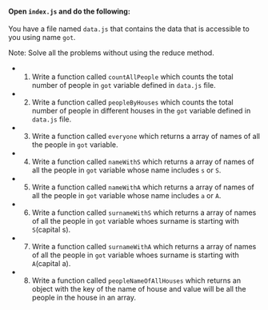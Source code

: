 #### Open `index.js` and do the following:

You have a file named `data.js` that contains the data that is accessible to you using name `got`.

Note: Solve all the problems without using the reduce method.

- 1. Write a function called `countAllPeople` which counts the total number of people in `got` variable defined in `data.js` file.

- 2. Write a function called `peopleByHouses` which counts the total number of people in different houses in the `got` variable defined in `data.js` file.

- 3. Write a function called `everyone` which returns a array of names of all the people in `got` variable.

- 4. Write a function called `nameWithS` which returns a array of names of all the people in `got` variable whose name includes `s` or `S`.

- 5. Write a function called `nameWithA` which returns a array of names of all the people in `got` variable whose name includes `a` or `A`.


- 6. Write a function called `surnameWithS` which returns a array of names of all the people in `got` variable whoes surname is starting with `S`(capital s).

- 7. Write a function called `surnameWithA` which returns a array of names of all the people in `got` variable whoes surname is starting with `A`(capital a).

- 8. Write a function called `peopleNameOfAllHouses` which returns an object with the key of the name of house and value will be all the people in the house in an array.
